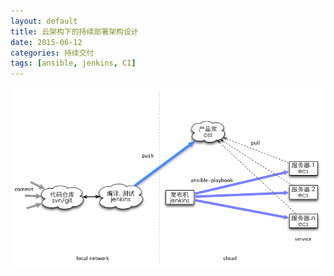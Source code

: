 ```yaml
---
layout: default
title: 云架构下的持续部署架构设计
date: 2015-06-12
categories: 持续交付
tags: [ansible, jenkins, CI]
---
```

![framework](https://github.com/rock-op/blog/blob/gh-pages/_images/framework-of-continuous-deployment.png?raw=true)
